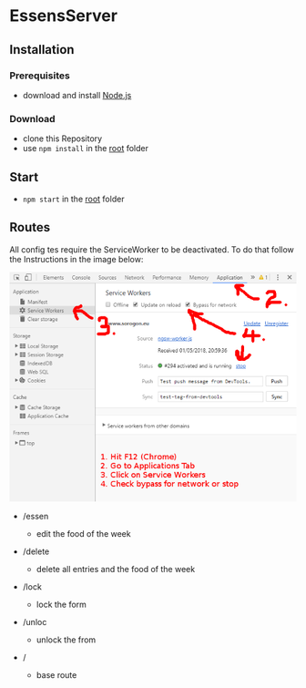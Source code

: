 # EssensServer

## Installation

### Prerequisites

* download and install [Node.js](https://nodejs.org/en/download/)

### Download

* clone this Repository
* use `npm install` in the [root](https://github.com/greflm13/EssensServer) folder

## Start

* `npm start` in the [root](https://github.com/greflm13/EssensServer) folder

## Routes

All config tes require the ServiceWorker to be deactivated. To do that follow the Instructions in the image below:

![Instructions](https://github.com/greflm13/EssensServer/blob/master/instructions.png)

* /essen

  * edit the food of the week

* /delete

  * delete all entries and the food of the week

* /lock

  * lock the form

* /unloc

  * unlock the from

* /
  * base route
